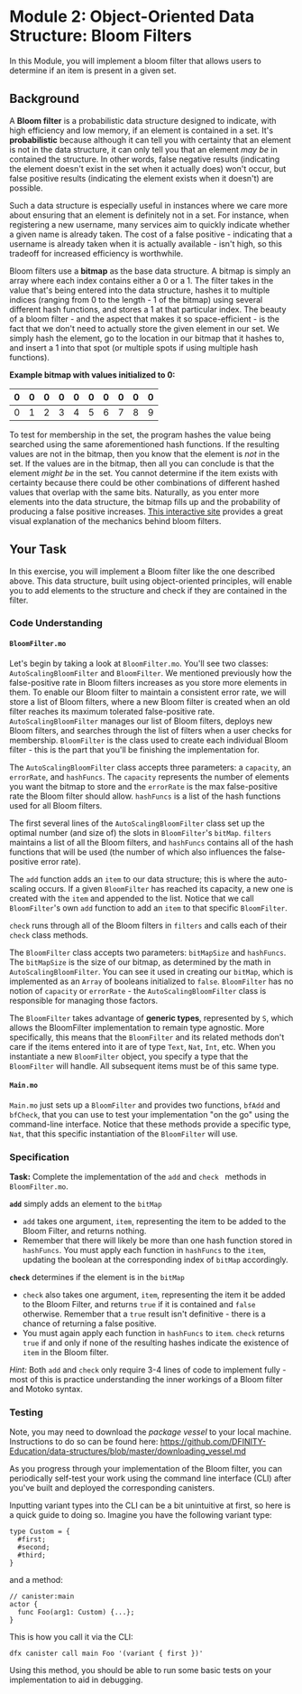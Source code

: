 # Module 2: Object-Oriented Data Structure: Bloom Filters

In this Module, you will implement a bloom filter that allows users to determine if an item is present in a given set.

## Background

A **Bloom filter** is a probabilistic data structure designed to indicate, with high efficiency and low memory, if an element is contained in a set. It's **probabilistic** because although it can tell you with certainty that an element is not in the data structure, it can only tell you that an element *may be* in contained the structure. In other words, false negative results (indicating the element doesn't exist in the set when it actually does) won't occur, but false positive results (indicating the element exists when it doesn't) are possible. 

Such a data structure is especially useful in instances where we care more about ensuring that an element is definitely not in a set. For instance, when registering a new username, many services aim to quickly indicate whether a given name is already taken.  The cost of a false positive - indicating that a username is already taken when it is actually available - isn't high, so this tradeoff for increased efficiency is worthwhile.

Bloom filters use a **bitmap** as the base data structure. A bitmap is simply an array where each index contains either a 0 or a 1. The filter takes in the value that's being entered into the data structure, hashes it to multiple indices (ranging from 0 to the length - 1 of the bitmap) using several different hash functions, and stores a 1 at that particular index. The beauty of a bloom filter - and the aspect that makes it so space-efficient - is the fact that we don't need to actually store the given element in our set. We simply hash the element, go to the location in our bitmap that it hashes to, and insert a 1 into that spot (or multiple spots if using multiple hash functions).

**Example bitmap with values initialized to 0:**
<div align="center">

| 0    | 0    | 0    | 0    | 0    | 0    | 0    | 0    | 0    | 0    |
| ---- | ---- | ---- | ---- | ---- | ---- | ---- | ---- | ---- | ---- |
| 0    | 1    | 2    | 3    | 4    | 5    | 6    | 7    | 8    | 9    |
</div>

To test for membership in the set, the program hashes the value being searched using the same aforementioned hash functions. If the resulting values are not in the bitmap, then you know that the element is *not* in the set. If the values are in the bitmap, then all you can conclude is that the element *might be* in the set. You cannot determine if the item exists with certainty because there could be other combinations of different hashed values that overlap with the same bits. Naturally, as you enter more elements into the data structure, the bitmap fills up and the probability of producing a false positive increases. [This interactive site](https://llimllib.github.io/bloomfilter-tutorial/) provides a great visual explanation of the mechanics behind bloom filters. 

## Your Task

In this exercise, you will implement a Bloom filter like the one described above. This data structure, built using object-oriented principles, will enable you to add elements to the structure and check if they are contained in the filter.

### Code Understanding

#### `BloomFilter.mo`

Let's begin by taking a look at `BloomFilter.mo`. You'll see two classes: `AutoScalingBloomFilter` and `BloomFilter`. We mentioned previously how the false-positive rate in Bloom filters increases as you store more elements in them. To enable our Bloom filter to maintain a consistent error rate, we will store a list of Bloom filters, where a new Bloom filter is created when an old filter reaches its maximum tolerated false-positive rate. `AutoScalingBloomFilter` manages our list of Bloom filters, deploys new Bloom filters, and searches through the list of filters when a user checks for membership. `BloomFilter` is the class used to create each individual Bloom filter - this is the part that you'll be finishing the implementation for.

The `AutoScalingBloomFilter` class accepts three parameters: a `capacity`, an `errorRate`, and `hashFuncs`. The `capacity` represents the number of elements you want the bitmap to store and the `errorRate` is the max false-positive rate the Bloom filter should allow. `hashFuncs` is a list of the hash functions used for all Bloom filters.

The first several lines of the `AutoScalingBloomFilter` class set up the optimal number (and size of) the slots in `BloomFilter`'s `bitMap`. `filters` maintains a list of all the Bloom filters, and `hashFuncs` contains all of the hash functions that will be used (the number of which also influences the false-positive error rate).

The `add` function adds an `item` to our data structure; this is where the auto-scaling occurs. If a given `BloomFilter` has reached its capacity, a new one is created with the `item` and appended to the list. Notice that we call `BloomFilter`'s own `add` function to add an `item` to that specific `BloomFilter`.

`check` runs through all of the Bloom filters in `filters` and calls each of their `check` class methods.

The `BloomFilter` class accepts two parameters: `bitMapSize` and `hashFuncs`. The `bitMapSize` is the size of our bitmap, as determined by the math in `AutoScalingBloomFilter`. You can see it used in creating our `bitMap`, which is implemented as an `Array` of booleans initialized to `false`. `BloomFilter` has no notion of `capacity` or `errorRate` - the `AutoScalingBloomFilter` class is responsible for managing those factors.

The `BloomFilter` takes advantage of **generic types**, represented by `S`, which allows the BloomFilter implementation to remain type agnostic. More specifically, this means that the `BloomFilter` and its related methods don't care if the items entered into it are of type `Text`, `Nat`, `Int`, etc. When you instantiate a new `BloomFilter` object, you specify a type that the `BloomFilter` will handle. All subsequent items must be of this same type.

#### `Main.mo`

`Main.mo` just sets up a `BloomFilter` and provides two functions, `bfAdd` and `bfCheck`, that you can use to test your implementation "on the go" using the command-line interface. Notice that these methods provide a specific type, `Nat`, that this specific instantiation of the `BloomFilter` will use.

### Specification

**Task:** Complete the implementation of the `add` and `check ` methods in `BloomFilter.mo`.

**`add`** simply adds an element to the `bitMap`

* `add` takes one argument, `item`, representing the item to be added to the Bloom Filter, and returns nothing.
* Remember that there will likely be more than one hash function stored in `hashFuncs`. You must apply each function in `hashFuncs` to the `item`, updating the boolean at the corresponding index of `bitMap` accordingly.

**`check`** determines if the element is in the `bitMap`

* `check` also takes one argument, `item`, representing the item it be added to the Bloom Filter, and returns `true` if it is contained and `false` otherwise. Remember that a `true` result isn't definitive - there is a chance of returning a false positive.
* You must again apply each function in `hashFuncs` to `item`. `check` returns `true` if and only if none of the resulting hashes indicate the existence of `item` in the Bloom filter.

*Hint:* Both `add` and `check` only require 3-4 lines of code to implement fully - most of this is practice understanding the inner workings of a Bloom filter and Motoko syntax.

### Testing
Note, you may need to download the *package vessel* to your local machine. Instructions to do so can be found here: https://github.com/DFINITY-Education/data-structures/blob/master/downloading_vessel.md

As you progress through your implementation of the Bloom filter, you can periodically self-test your work using the command line interface (CLI) after you've built and deployed the corresponding canisters.

Inputting variant types into the CLI can be a bit unintuitive at first, so here is a quick guide to doing so. Imagine you have the following variant type:

```
type Custom = {
  #first;
  #second;
  #third;
}
```

and a method:

```
// canister:main
actor {
  func Foo(arg1: Custom) {...};
}
```

This is how you call it via the CLI:

```
dfx canister call main Foo '(variant { first })'
```

Using this method, you should be able to run some basic tests on your implementation to aid in debugging.
